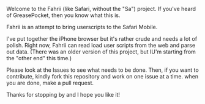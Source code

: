 Welcome to the Fahrii (like Safari, without the "Sa") project. If you've heard of GreasePocket, then you know what this is.

Fahrii is an attempt to bring userscripts to the Safari Mobile. 

I've put together the iPhone browser but it's rather crude and needs a lot of polish. Right now, 
Fahrii can read load user scripts from the web and parse out data. (There was an older version of this project, but IU'm starting from the "other end" this time.)

Please look at the Issues to see what needs to be done. Then, if you want to contribute, kindly fork 
this repository and work on one issue at a time. when you are done, make a pull request. 

Thanks for stopping by and I hope you like it!


